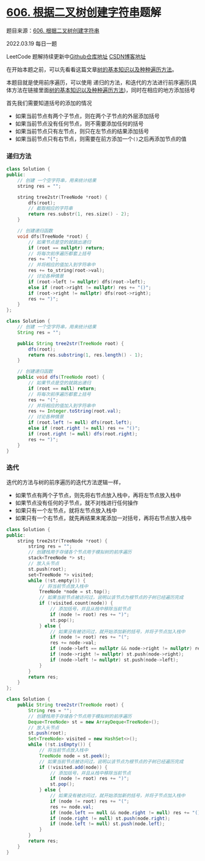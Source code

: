 # [606. 根据二叉树创建字符串](https://leetcode-cn.com/problems/construct-string-from-binary-tree/)题解

题目来源：[606. 根据二叉树创建字符串](https://leetcode-cn.com/problems/construct-string-from-binary-tree/)

2022.03.19 每日一题

LeetCode 题解持续更新中[Github仓库地址](https://github.com/SleepingXiaoming/LeetCode-Problem-Solution.git) [CSDN博客地址](https://blog.csdn.net/qq_46176960/category_11617162.html)



在开始本题之前，可以先看看这篇文章[树的基本知识以及种种遍历方法](https://github.com/SleepingXiaoming/LeetCode-Problem-Solution/blob/main/Summarize/%E4%B8%8E%E6%A0%91%E6%9C%89%E5%85%B3%E7%9A%84%E4%B8%80%E4%BA%9B%E6%8B%BE%E9%81%97.md)。



本题目就是使用前序遍历，可以使用 递归的方法，和迭代的方法进行前序遍历(具体方法在链接里面[树的基本知识以及种种遍历方法](https://github.com/SleepingXiaoming/LeetCode-Problem-Solution/blob/main/Summarize/%E4%B8%8E%E6%A0%91%E6%9C%89%E5%85%B3%E7%9A%84%E4%B8%80%E4%BA%9B%E6%8B%BE%E9%81%97.md))，同时在相应的地方添加括号



首先我们需要知道括号的添加的情况

-   如果当前节点有两个子节点，则在两个子节点的外层添加括号
-   如果当前节点没有任何节点，则不需要添加任何的括号
-   如果当前节点只有左节点，则只在左节点的结果添加括号
-   如果当前节点只有右节点，则需要在前方添加一个`()`之后再添加节点的值

### 递归方法

```C++ [ ]
class Solution {
public:
    // 创建 一个空字符串，用来统计结果
    string res = "";

    string tree2str(TreeNode *root) {
        dfs(root);
        // 截取相应的字符串
        return res.substr(1, res.size() - 2);
    }

    // 创建递归函数
    void dfs(TreeNode *root) {
        // 如果节点是空的就跳出递归
        if (root == nullptr) return;
        // 将每次前序遍历都套上括号
        res += "(";
        // 并将相应的值加入到字符串中
        res += to_string(root->val);
        // 讨论各种情景
        if (root->left != nullptr) dfs(root->left);
        else if (root->right != nullptr) res += "()";
        if (root->right != nullptr) dfs(root->right);
        res += ")";
    }
};
```

```Java [ ]
class Solution {
    // 创建 一个空字符串，用来统计结果
    String res = "";

    public String tree2str(TreeNode root) {
        dfs(root);
        return res.substring(1, res.length() - 1);
    }

    // 创建递归函数
    public void dfs(TreeNode root) {
        // 如果节点是空的就跳出递归
        if (root == null) return;
        // 将每次前序遍历都套上括号
        res += "(";
        // 并将相应的值加入到字符串中
        res += Integer.toString(root.val);
        // 讨论各种情景
        if (root.left != null) dfs(root.left);
        else if (root.right != null) res += "()";
        if (root.right != null) dfs(root.right);
        res += ")";
    }
}
```



### 迭代

迭代的方法与树的前序遍历的迭代方法逻辑一样，

-   如果节点有两个子节点，则先将右节点放入栈中，再将左节点放入栈中
-   如果节点没有任何的子节点，就不对栈进行任何操作
-   如果只有一个左节点，就将左节点放入栈中
-   如果只有一个右节点，就先再结果末尾添加一对括号，再将右节点放入栈中

```C++ [ ]
class Solution {
public:
    string tree2str(TreeNode *root) {
        string res = "";
        // 创建栈用于存储各个节点用于模拟树的前序遍历
        stack<TreeNode *> st;
        // 放入头节点
        st.push(root);
        set<TreeNode *> visited;
        while (!st.empty()) {
            // 将当前节点放入栈中
            TreeNode *node = st.top();
            // 如果当前节点被访问过，说明以该节点为根节点的子树已经遍历完成
            if (!visited.count(node)) {
                // 添加括号，并且从栈中移除当前节点
                if (node != root) res += ")";
                st.pop();
            } else {
                // 如果没有被访问过，就开始添加新的括号，并将子节点加入栈中
                if (node != root) res += "(";
                res += node->val;
                if (node->left == nullptr && node->right != nullptr) res += "()";
                if (node->right != nullptr) st.push(node->right);
                if (node->left != nullptr) st.push(node->left);
            }
        }
        return res;
    }
};
```

```Java [ ]
class Solution {
    public String tree2str(TreeNode root) {
        String res = "";
        // 创建栈用于存储各个节点用于模拟树的前序遍历
        Deque<TreeNode> st = new ArrayDeque<TreeNode>();
        // 放入头节点
        st.push(root);
        Set<TreeNode> visited = new HashSet<>();
        while (!st.isEmpty()) {
            // 将当前节点放入栈中
            TreeNode node = st.peek();
            // 如果当前节点被访问过，说明以该节点为根节点的子树已经遍历完成
            if (!visited.add(node)) {
                // 添加括号，并且从栈中移除当前节点
                if (node != root) res += ")";
                st.pop();
            } else {
                // 如果没有被访问过，就开始添加新的括号，并将子节点加入栈中
                if (node != root) res += "(";
                res += node.val;
                if (node.left == null && node.right != null) res += "()";
                if (node.right != null) st.push(node.right);
                if (node.left != null) st.push(node.left);
            }
        }
        return res;
    }
}
```

